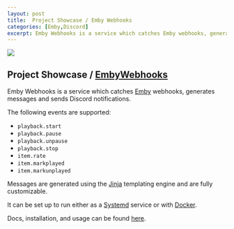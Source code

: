 ```yaml
---
layout: post
title:  Project Showcase / Emby Webhooks
categories: [Emby,Discord]
excerpt: Emby Webhooks is a service which catches Emby webhooks, generates messages and sends Discord notifications.
---
```


![]({{site.baseurl}}/images/2021-10-28-project-showcase-emby-webhooks.png)

## Project Showcase / [EmbyWebhooks](https://github.com/tsredanovic/emby-webhooks)

Emby Webhooks is a service which catches [Emby](https://emby.media/) webhooks, generates messages and sends Discord notifications.

The following events are supported:
- `playback.start`
- `playback.pause`
- `playback.unpause`
- `playback.stop`
- `item.rate`
- `item.markplayed`
- `item.markunplayed`

Messages are generated using the [Jinja](https://jinja.palletsprojects.com/) templating engine and are fully customizable.

It can be set up to run either as a [Systemd](https://systemd.io/) service or with [Docker](https://www.docker.com/).

Docs, installation, and usage can be found [here](https://github.com/tsredanovic/emby-webhooks).
